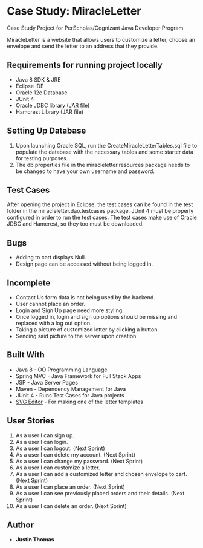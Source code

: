 # Case Study: MiracleLetter
Case Study Project for PerScholas/Cognizant Java Developer Program

MiracleLetter is a website that allows users to customize a letter, choose an envelope and send the letter to an address that they provide.

## Requirements for running project locally
* Java 8 SDK & JRE
* Eclipse IDE
* Oracle 12c Database
* JUnit 4
* Oracle JDBC library (JAR file)
* Hamcrest Library (JAR file)

## Setting Up Database
1.	Upon launching Oracle SQL, run the CreateMiracleLetterTables.sql file to populate the database with the necessary tables and some starter data for testing purposes.
2.	The db.properties file in the miracleletter.resources package needs to be changed to have your own username and password.

## Test Cases
After opening the project in Eclipse, the test cases can be found in the test folder in the miracleletter.dao.testcases package.
JUnit 4 must be properly configured in order to run the test cases.
The test cases make use of Oracle JDBC and Hamcrest, so they too must be downloaded.

## Bugs
* Adding to cart displays Null.
* Design page can be accessed without being logged in.

## Incomplete
* Contact Us form data is not being used by the backend.
* User cannot place an order.
* Login and Sign Up page need more styling.
* Once logged in, login and sign up options should be missing and replaced with a log out option.
* Taking a picture of customized letter by clicking a button.
* Sending said picture to the server upon creation.

## Built With
* Java 8 - OO Programming Language
* Spring MVC - Java Framework for Full Stack Apps
* JSP - Java Server Pages
* Maven - Dependency Management for Java
* JUnit 4 - Runs Test Cases for Java projects
* [SVG Editor](http://editor.method.ac/) - For making one of the letter templates

## User Stories
1.	As a user I can sign up.
2.	As a user I can login.
3.	As a user I can logout. (Next Sprint)
4.	As a user I can delete my account. (Next Sprint) 
5.	As a user I can change my password. (Next Sprint)
6.	As a user I can customize a letter.
7.	As a user I can add a customized letter and chosen envelope to cart. (Next Sprint)
8.	As a user I can place an order. (Next Sprint)
9.	As a user I can see previously placed orders and their details. (Next Sprint)
10.	As a user I can delete an order. (Next Sprint)


## Author
* **Justin Thomas**
